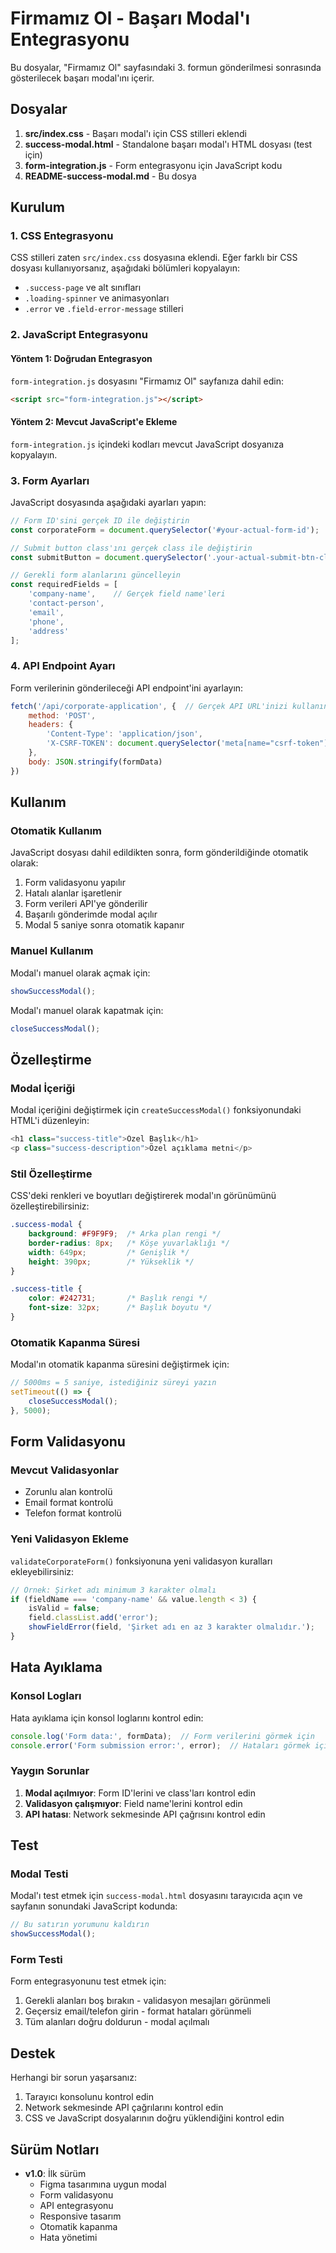 # Firmamız Ol - Başarı Modal'ı Entegrasyonu

Bu dosyalar, "Firmamız Ol" sayfasındaki 3. formun gönderilmesi sonrasında gösterilecek başarı modal'ını içerir.

## Dosyalar

1. **src/index.css** - Başarı modal'ı için CSS stilleri eklendi
2. **success-modal.html** - Standalone başarı modal'ı HTML dosyası (test için)
3. **form-integration.js** - Form entegrasyonu için JavaScript kodu
4. **README-success-modal.md** - Bu dosya

## Kurulum

### 1. CSS Entegrasyonu
CSS stilleri zaten `src/index.css` dosyasına eklendi. Eğer farklı bir CSS dosyası kullanıyorsanız, aşağıdaki bölümleri kopyalayın:

- `.success-page` ve alt sınıfları
- `.loading-spinner` ve animasyonları
- `.error` ve `.field-error-message` stilleri

### 2. JavaScript Entegrasyonu

#### Yöntem 1: Doğrudan Entegrasyon
`form-integration.js` dosyasını "Firmamız Ol" sayfanıza dahil edin:

```html
<script src="form-integration.js"></script>
```

#### Yöntem 2: Mevcut JavaScript'e Ekleme
`form-integration.js` içindeki kodları mevcut JavaScript dosyanıza kopyalayın.

### 3. Form Ayarları

JavaScript dosyasında aşağıdaki ayarları yapın:

```javascript
// Form ID'sini gerçek ID ile değiştirin
const corporateForm = document.querySelector('#your-actual-form-id');

// Submit button class'ını gerçek class ile değiştirin
const submitButton = document.querySelector('.your-actual-submit-btn-class');

// Gerekli form alanlarını güncelleyin
const requiredFields = [
    'company-name',    // Gerçek field name'leri
    'contact-person',
    'email',
    'phone',
    'address'
];
```

### 4. API Endpoint Ayarı

Form verilerinin gönderileceği API endpoint'ini ayarlayın:

```javascript
fetch('/api/corporate-application', {  // Gerçek API URL'inizi kullanın
    method: 'POST',
    headers: {
        'Content-Type': 'application/json',
        'X-CSRF-TOKEN': document.querySelector('meta[name="csrf-token"]')?.getAttribute('content') || ''
    },
    body: JSON.stringify(formData)
})
```

## Kullanım

### Otomatik Kullanım
JavaScript dosyası dahil edildikten sonra, form gönderildiğinde otomatik olarak:

1. Form validasyonu yapılır
2. Hatalı alanlar işaretlenir
3. Form verileri API'ye gönderilir
4. Başarılı gönderimde modal açılır
5. Modal 5 saniye sonra otomatik kapanır

### Manuel Kullanım
Modal'ı manuel olarak açmak için:

```javascript
showSuccessModal();
```

Modal'ı manuel olarak kapatmak için:

```javascript
closeSuccessModal();
```

## Özelleştirme

### Modal İçeriği
Modal içeriğini değiştirmek için `createSuccessModal()` fonksiyonundaki HTML'i düzenleyin:

```javascript
<h1 class="success-title">Özel Başlık</h1>
<p class="success-description">Özel açıklama metni</p>
```

### Stil Özelleştirme
CSS'deki renkleri ve boyutları değiştirerek modal'ın görünümünü özelleştirebilirsiniz:

```css
.success-modal {
    background: #F9F9F9;  /* Arka plan rengi */
    border-radius: 8px;   /* Köşe yuvarlaklığı */
    width: 649px;         /* Genişlik */
    height: 390px;        /* Yükseklik */
}

.success-title {
    color: #242731;       /* Başlık rengi */
    font-size: 32px;      /* Başlık boyutu */
}
```

### Otomatik Kapanma Süresi
Modal'ın otomatik kapanma süresini değiştirmek için:

```javascript
// 5000ms = 5 saniye, istediğiniz süreyi yazın
setTimeout(() => {
    closeSuccessModal();
}, 5000);
```

## Form Validasyonu

### Mevcut Validasyonlar
- Zorunlu alan kontrolü
- Email format kontrolü
- Telefon format kontrolü

### Yeni Validasyon Ekleme
`validateCorporateForm()` fonksiyonuna yeni validasyon kuralları ekleyebilirsiniz:

```javascript
// Örnek: Şirket adı minimum 3 karakter olmalı
if (fieldName === 'company-name' && value.length < 3) {
    isValid = false;
    field.classList.add('error');
    showFieldError(field, 'Şirket adı en az 3 karakter olmalıdır.');
}
```

## Hata Ayıklama

### Konsol Logları
Hata ayıklama için konsol loglarını kontrol edin:

```javascript
console.log('Form data:', formData);  // Form verilerini görmek için
console.error('Form submission error:', error);  // Hataları görmek için
```

### Yaygın Sorunlar

1. **Modal açılmıyor**: Form ID'lerini ve class'ları kontrol edin
2. **Validasyon çalışmıyor**: Field name'lerini kontrol edin
3. **API hatası**: Network sekmesinde API çağrısını kontrol edin

## Test

### Modal Testi
Modal'ı test etmek için `success-modal.html` dosyasını tarayıcıda açın ve sayfanın sonundaki JavaScript kodunda:

```javascript
// Bu satırın yorumunu kaldırın
showSuccessModal();
```

### Form Testi
Form entegrasyonunu test etmek için:

1. Gerekli alanları boş bırakın - validasyon mesajları görünmeli
2. Geçersiz email/telefon girin - format hataları görünmeli
3. Tüm alanları doğru doldurun - modal açılmalı

## Destek

Herhangi bir sorun yaşarsanız:

1. Tarayıcı konsolunu kontrol edin
2. Network sekmesinde API çağrılarını kontrol edin
3. CSS ve JavaScript dosyalarının doğru yüklendiğini kontrol edin

## Sürüm Notları

- **v1.0**: İlk sürüm
  - Figma tasarımına uygun modal
  - Form validasyonu
  - API entegrasyonu
  - Responsive tasarım
  - Otomatik kapanma
  - Hata yönetimi 